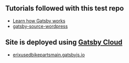 ## Tutorials followed with this test repo
- [Learn how Gatsby works](https://www.gatsbyjs.com/docs/tutorial/)
- [gatsby-source-wordpress](https://github.com/gatsbyjs/gatsby/blob/master/packages/gatsby-source-wordpress/docs/tutorials/index.md)

## Site is deployed using [Gatsby Cloud](https://www.gatsbyjs.com/cloud/)
- [erixusedbikepartsmain.gatsbyjs.io](https://erixusedbikepartsmain.gatsbyjs.io)